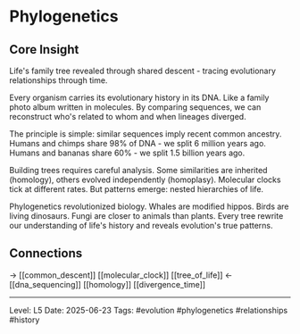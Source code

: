 # Phylogenetics

## Core Insight
Life's family tree revealed through shared descent - tracing evolutionary relationships through time.

Every organism carries its evolutionary history in its DNA. Like a family photo album written in molecules. By comparing sequences, we can reconstruct who's related to whom and when lineages diverged.

The principle is simple: similar sequences imply recent common ancestry. Humans and chimps share 98% of DNA - we split 6 million years ago. Humans and bananas share 60% - we split 1.5 billion years ago.

Building trees requires careful analysis. Some similarities are inherited (homology), others evolved independently (homoplasy). Molecular clocks tick at different rates. But patterns emerge: nested hierarchies of life.

Phylogenetics revolutionized biology. Whales are modified hippos. Birds are living dinosaurs. Fungi are closer to animals than plants. Every tree rewrite our understanding of life's history and reveals evolution's true patterns.

## Connections
→ [[common_descent]] [[molecular_clock]] [[tree_of_life]]
← [[dna_sequencing]] [[homology]] [[divergence_time]]

---
Level: L5
Date: 2025-06-23
Tags: #evolution #phylogenetics #relationships #history